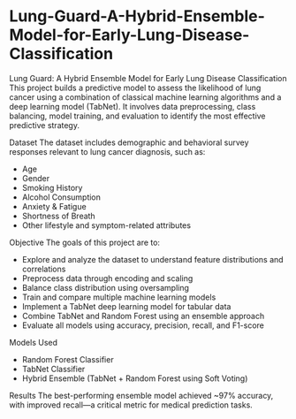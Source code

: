 # Lung-Guard-A-Hybrid-Ensemble-Model-for-Early-Lung-Disease-Classification

Lung Guard: A Hybrid Ensemble Model for Early Lung Disease Classification
This project builds a predictive model to assess the likelihood of lung cancer using a combination of classical machine learning algorithms and a deep learning model (TabNet). It involves data preprocessing, class balancing, model training, and evaluation to identify the most effective predictive strategy.

 Dataset
The dataset includes demographic and behavioral survey responses relevant to lung cancer diagnosis, such as:
* Age
* Gender
* Smoking History
* Alcohol Consumption
* Anxiety & Fatigue
* Shortness of Breath
* Other lifestyle and symptom-related attributes

 Objective
The goals of this project are to:
* Explore and analyze the dataset to understand feature distributions and correlations
* Preprocess data through encoding and scaling
* Balance class distribution using oversampling
* Train and compare multiple machine learning models
* Implement a TabNet deep learning model for tabular data
* Combine TabNet and Random Forest using an ensemble approach
* Evaluate all models using accuracy, precision, recall, and F1-score

 Models Used
* Random Forest Classifier
* TabNet Classifier
* Hybrid Ensemble (TabNet + Random Forest using Soft Voting)

 Results
The best-performing ensemble model achieved ~97% accuracy, with improved recall—a critical metric for medical prediction tasks.
